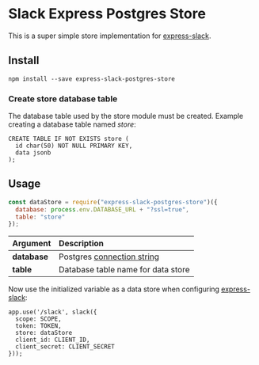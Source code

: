 # Slack Express Postgres Store

This is a super simple store implementation for [express-slack](https://github.com/johnagan/express-slack).

## Install

`npm install --save express-slack-postgres-store`

### Create store database table

The database table used by the store module must be created. Example creating a database table named _store_:

```
CREATE TABLE IF NOT EXISTS store (
  id char(50) NOT NULL PRIMARY KEY,
  data jsonb
);
```

## Usage

```js
const dataStore = require("express-slack-postgres-store")({
  database: process.env.DATABASE_URL + "?ssl=true",
  table: "store"
});
```

Argument | Description
:---|:---
**database** | Postgres [connection string](https://github.com/vitaly-t/pg-promise/wiki/Connection-Syntax#connection-string)
**table** | Database table name for data store

Now use the initialized variable as a data store when configuring [express-slack](https://github.com/johnagan/express-slack):

```
app.use('/slack', slack({
  scope: SCOPE,
  token: TOKEN,
  store: dataStore
  client_id: CLIENT_ID,
  client_secret: CLIENT_SECRET
}));
```
